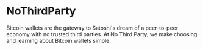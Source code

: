 # NoThirdParty
Bitcoin wallets are the gateway to Satoshi's dream of a peer-to-peer economy with no trusted third parties. At No Third Party, we make choosing and learning about Bitcoin wallets simple. 
